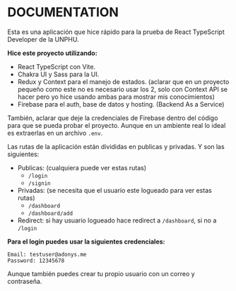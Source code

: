 # DOCUMENTATION

Esta es una aplicación que hice rápido para la prueba de React TypeScript Developer de la UNPHU.

**Hice este proyecto utilizando:**

- React TypeScript con Vite.
- Chakra UI y Sass para la UI.
- Redux y Context para el manejo de estados. (aclarar que en un proyecto pequeño como este no es necesario usar los 2, solo con Context API se hacer pero yo hice usando ambas para mostrar mis conocimientos)
- Firebase para el auth, base de datos y hosting. (Backend As a Service)

También, aclarar que deje la credenciales de Firebase dentro del código para que se pueda probar el proyecto. Aunque en un ambiente real lo ideal es extraerlas en un archivo `.env`.

Las rutas de la aplicación están divididas en publicas y privadas. Y son las siguientes:

- Publicas: (cualquiera puede ver estas rutas)
  - `/login`
  - `/signin`
- Privadas: (se necesita que el usuario este logueado para ver estas rutas)
  - `/dashboard`
  - `/dashboard/add`
- Redirect: si hay usuario logueado hace redirect a `/dashboard`, si no a `/login`

**Para el login puedes usar la siguientes credenciales:**

```
Email: testuser@adonys.me
Password: 12345678
```

Aunque también puedes crear tu propio usuario con un correo y contraseña.
